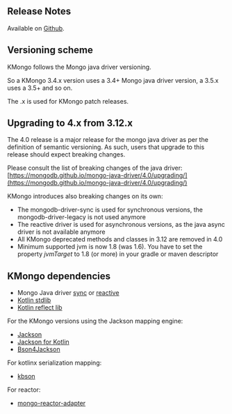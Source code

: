 ## Release Notes
 
 Available on [Github](https://github.com/Litote/kmongo/releases).
 
## Versioning scheme
 
 KMongo follows the Mongo java driver versioning. 
 
 So a KMongo 3.4.x version uses a 3.4+ Mongo java driver version, a 3.5.x uses a 3.5+ and so on.
 
 The .x is used for KMongo patch releases.
 
## Upgrading to 4.x from 3.12.x

The 4.0 release is a major release for the mongo java driver as per the definition of semantic versioning.
As such, users that upgrade to this release should expect breaking changes. 

Please consult the list of breaking changes of the java driver:  [https://mongodb.github.io/mongo-java-driver/4.0/upgrading/](https://mongodb.github.io/mongo-java-driver/4.0/upgrading/)

KMongo introduces also breaking changes on its own:

- The mongodb-driver-sync is used for synchronous versions, the mongodb-driver-legacy is not used anymore
- The reactive driver is used for asynchronous versions, as the java async driver is not available anymore
- All KMongo deprecated methods and classes in 3.12 are removed in 4.0
- Minimum supported jvm is now 1.8 (was 1.6). You have to set the property *jvmTarget* to 1.8 (or more) in your gradle or maven descriptor
 
## KMongo dependencies
 
 - Mongo Java driver [sync](https://mongodb.github.io/mongo-java-driver/) or [reactive](https://mongodb.github.io/mongo-java-driver/4.0/driver-reactive/)
 - [Kotlin stdlib](https://kotlinlang.org/api/latest/jvm/stdlib/)
 - [Kotlin reflect lib](https://kotlinlang.org/api/latest/jvm/stdlib/kotlin.reflect/)
 
For the KMongo versions using the Jackson mapping engine:
 
 - [Jackson](https://github.com/FasterXML/jackson-databind)
 - [Jackson for Kotlin](https://github.com/FasterXML/jackson-module-kotlin)
 - [Bson4Jackson](https://www.michel-kraemer.com/binary-json-with-bson4jackson/)
 
For kotlinx serialization mapping:
 
 - [kbson](https://github.com/jershell/kbson)
 
For reactor:

- [mongo-reactor-adapter](https://github.com/jntakpe/mongo-reactor-adapter)
